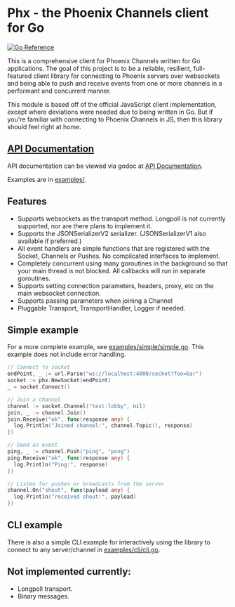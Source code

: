 # Phx - the Phoenix Channels client for Go

[![Go Reference](https://pkg.go.dev/badge/github.com/nshafer/phx.svg)](https://pkg.go.dev/github.com/nshafer/phx)

This is a comprehensive client for Phoenix Channels written for Go applications.
The goal of this project is to be a reliable, resilient, full-featured client library for connecting to Phoenix
servers over websockets and being able to push and receive events from one or more channels in a performant and
concurrent manner.

This module is based off of the official JavaScript client implementation, except where deviations were needed due to
being written in Go. But if you're familiar with connecting to Phoenix Channels in JS, then this library should feel
right at home.

## [API Documentation](https://pkg.go.dev/github.com/nshafer/phx)

API documentation can be viewed via godoc at [API Documentation](https://pkg.go.dev/github.com/nshafer/phx).

Examples are in [examples/](examples/).

## Features

- Supports websockets as the transport method. Longpoll is not currently supported, nor are there plans to implement it.
- Supports the JSONSerializerV2 serializer. (JSONSerializerV1 also available if preferred.)
- All event handlers are simple functions that are registered with the Socket, Channels or Pushes. No complicated
  interfaces to implement.
- Completely concurrent using many goroutines in the background so that your main thread is not blocked. All callbacks
  will run in separate goroutines.
- Supports setting connection parameters, headers, proxy, etc on the main websocket connection.
- Supports passing parameters when joining a Channel
- Pluggable Transport, TransportHandler, Logger if needed.

## Simple example

For a more complete example, see [examples/simple/simple.go](examples/simple/simple.go).
This example does not include error handling.

```go
// Connect to socket
endPoint, _ := url.Parse("ws://localhost:4000/socket?foo=bar")
socket := phx.NewSocket(endPoint)
_ = socket.Connect()

// Join a channel
channel := socket.Channel("test:lobby", nil)
join, _ := channel.Join()
join.Receive("ok", func(response any) {
  log.Println("Joined channel:", channel.Topic(), response)
})

// Send an event
ping, _ := channel.Push("ping", "pong")
ping.Receive("ok", func(response any) {
  log.Println("Ping:", response)
})

// Listen for pushes or broadcasts from the server
channel.On("shout", func(payload any) {
  log.Println("received shout:", payload)
})
```

## CLI example

There is also a simple CLI example for interactively using the library to connect to any server/channel in
[examples/cli/cli.go](examples/cli/cli.go).

## Not implemented currently:

- Longpoll transport.
- Binary messages.
